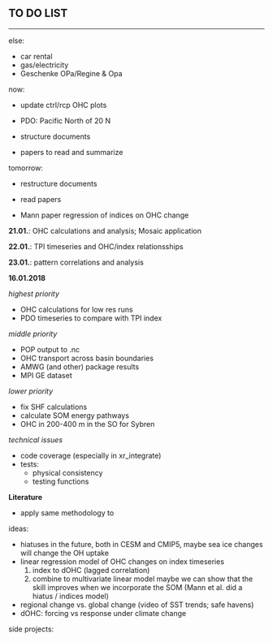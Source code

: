 TO DO LIST
---
---

else:

- car rental
- gas/electricity
- Geschenke OPa/Regine & Opa

now:

- update ctrl/rcp OHC plots

- PDO: Pacific North of 20 N

- structure documents

- papers to read and summarize


tomorrow:

- restructure documents

- read papers

- Mann paper regression of indices on OHC change


__21.01.__: OHC calculations and analysis; Mosaic application

__22.01.__: TPI timeseries and OHC/index relationsships

__23.01.__: pattern correlations and analysis



__16.01.2018__


_highest priority_
- OHC calculations for low res runs
- PDO timeseries to compare with TPI index


_middle priority_
- POP output to .nc
- OHC transport across basin boundaries
- AMWG (and other) package results
- MPI GE dataset

_lower priority_
- fix SHF calculations
- calculate SOM energy pathways
- OHC in 200-400 m in the SO for Sybren

_technical issues_
- code coverage (especially in xr_integrate)
- tests:
	- physical consistency
	- testing functions

__Literature__



- apply same methodology to 



ideas:
- hiatuses in the future, both in CESM and CMIP5,
  maybe sea ice changes will change the OH uptake
- linear regression model of OHC changes on index timeseries
    1. index to dOHC (lagged correlation)
    2. combine to multivariate linear model
  maybe we can show that the skill improves when we incorporate the SOM
  (Mann et al. did a hiatus / indices model)
- regional change vs. global change (video of SST trends; safe havens)
- dOHC: forcing vs response under climate change

side projects:

